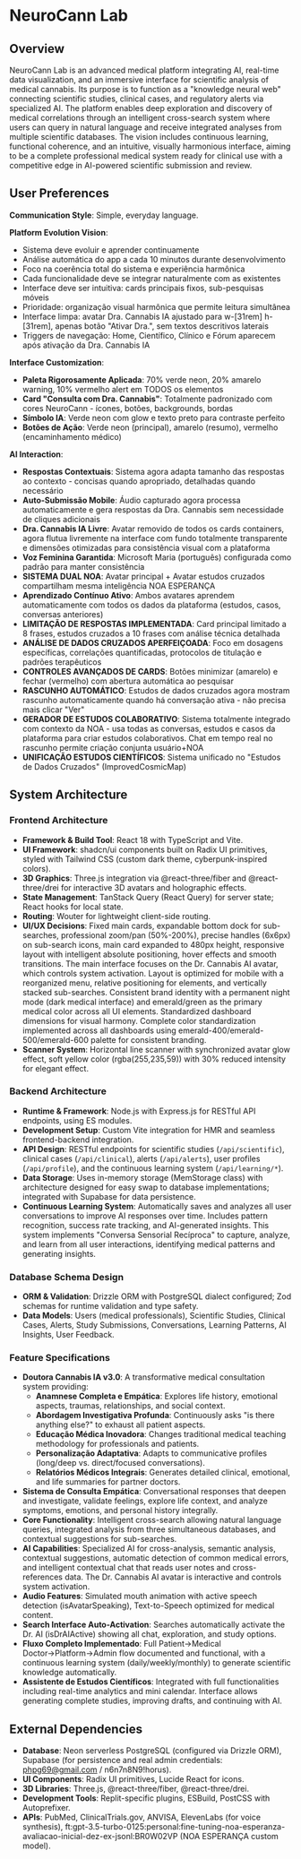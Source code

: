# NeuroCann Lab

## Overview
NeuroCann Lab is an advanced medical platform integrating AI, real-time data visualization, and an immersive interface for scientific analysis of medical cannabis. Its purpose is to function as a "knowledge neural web" connecting scientific studies, clinical cases, and regulatory alerts via specialized AI. The platform enables deep exploration and discovery of medical correlations through an intelligent cross-search system where users can query in natural language and receive integrated analyses from multiple scientific databases. The vision includes continuous learning, functional coherence, and an intuitive, visually harmonious interface, aiming to be a complete professional medical system ready for clinical use with a competitive edge in AI-powered scientific submission and review.

## User Preferences
**Communication Style**: Simple, everyday language.

**Platform Evolution Vision**:
- Sistema deve evoluir e aprender continuamente
- Análise automática do app a cada 10 minutos durante desenvolvimento
- Foco na coerência total do sistema e experiência harmônica
- Cada funcionalidade deve se integrar naturalmente com as existentes
- Interface deve ser intuitiva: cards principais fixos, sub-pesquisas móveis
- Prioridade: organização visual harmônica que permite leitura simultânea
- Interface limpa: avatar Dra. Cannabis IA ajustado para w-[31rem] h-[31rem], apenas botão "Ativar Dra.", sem textos descritivos laterais
- Triggers de navegação: Home, Científico, Clínico e Fórum aparecem após ativação da Dra. Cannabis IA

**Interface Customization**:
- **Paleta Rigorosamente Aplicada**: 70% verde neon, 20% amarelo warning, 10% vermelho alert em TODOS os elementos
- **Card "Consulta com Dra. Cannabis"**: Totalmente padronizado com cores NeuroCann - ícones, botões, backgrounds, bordas
- **Símbolo IA**: Verde neon com glow e texto preto para contraste perfeito
- **Botões de Ação**: Verde neon (principal), amarelo (resumo), vermelho (encaminhamento médico)

**AI Interaction**:
- **Respostas Contextuais**: Sistema agora adapta tamanho das respostas ao contexto - concisas quando apropriado, detalhadas quando necessário
- **Auto-Submissão Mobile**: Áudio capturado agora processa automaticamente e gera respostas da Dra. Cannabis sem necessidade de cliques adicionais
- **Dra. Cannabis IA Livre**: Avatar removido de todos os cards containers, agora flutua livremente na interface com fundo totalmente transparente e dimensões otimizadas para consistência visual com a plataforma
- **Voz Feminina Garantida**: Microsoft Maria (português) configurada como padrão para manter consistência
- **SISTEMA DUAL NOA**: Avatar principal + Avatar estudos cruzados compartilham mesma inteligência NOA ESPERANÇA
- **Aprendizado Contínuo Ativo**: Ambos avatares aprendem automaticamente com todos os dados da plataforma (estudos, casos, conversas anteriores)
- **LIMITAÇÃO DE RESPOSTAS IMPLEMENTADA**: Card principal limitado a 8 frases, estudos cruzados a 10 frases com análise técnica detalhada
- **ANÁLISE DE DADOS CRUZADOS APERFEIÇOADA**: Foco em dosagens específicas, correlações quantificadas, protocolos de titulação e padrões terapêuticos
- **CONTROLES AVANÇADOS DE CARDS**: Botões minimizar (amarelo) e fechar (vermelho) com abertura automática ao pesquisar
- **RASCUNHO AUTOMÁTICO**: Estudos de dados cruzados agora mostram rascunho automaticamente quando há conversação ativa - não precisa mais clicar "Ver"
- **GERADOR DE ESTUDOS COLABORATIVO**: Sistema totalmente integrado com contexto da NOA - usa todas as conversas, estudos e casos da plataforma para criar estudos colaborativos. Chat em tempo real no rascunho permite criação conjunta usuário+NOA
- **UNIFICAÇÃO ESTUDOS CIENTÍFICOS**: Sistema unificado no "Estudos de Dados Cruzados" (ImprovedCosmicMap)

## System Architecture

### Frontend Architecture
- **Framework & Build Tool**: React 18 with TypeScript and Vite.
- **UI Framework**: shadcn/ui components built on Radix UI primitives, styled with Tailwind CSS (custom dark theme, cyberpunk-inspired colors).
- **3D Graphics**: Three.js integration via @react-three/fiber and @react-three/drei for interactive 3D avatars and holographic effects.
- **State Management**: TanStack Query (React Query) for server state; React hooks for local state.
- **Routing**: Wouter for lightweight client-side routing.
- **UI/UX Decisions**: Fixed main cards, expandable bottom dock for sub-searches, professional zoom/pan (50%-200%), precise handles (6x6px) on sub-search icons, main card expanded to 480px height, responsive layout with intelligent absolute positioning, hover effects and smooth transitions. The main interface focuses on the Dr. Cannabis AI avatar, which controls system activation. Layout is optimized for mobile with a reorganized menu, relative positioning for elements, and vertically stacked sub-searches. Consistent brand identity with a permanent night mode (dark medical interface) and emerald/green as the primary medical color across all UI elements. Standardized dashboard dimensions for visual harmony. Complete color standardization implemented across all dashboards using emerald-400/emerald-500/emerald-600 palette for consistent branding.
- **Scanner System**: Horizontal line scanner with synchronized avatar glow effect, soft yellow color (rgba(255,235,59)) with 30% reduced intensity for elegant effect.

### Backend Architecture
- **Runtime & Framework**: Node.js with Express.js for RESTful API endpoints, using ES modules.
- **Development Setup**: Custom Vite integration for HMR and seamless frontend-backend integration.
- **API Design**: RESTful endpoints for scientific studies (`/api/scientific`), clinical cases (`/api/clinical`), alerts (`/api/alerts`), user profiles (`/api/profile`), and the continuous learning system (`/api/learning/*`).
- **Data Storage**: Uses in-memory storage (MemStorage class) with architecture designed for easy swap to database implementations; integrated with Supabase for data persistence.
- **Continuous Learning System**: Automatically saves and analyzes all user conversations to improve AI responses over time. Includes pattern recognition, success rate tracking, and AI-generated insights. This system implements "Conversa Sensorial Recíproca" to capture, analyze, and learn from all user interactions, identifying medical patterns and generating insights.

### Database Schema Design
- **ORM & Validation**: Drizzle ORM with PostgreSQL dialect configured; Zod schemas for runtime validation and type safety.
- **Data Models**: Users (medical professionals), Scientific Studies, Clinical Cases, Alerts, Study Submissions, Conversations, Learning Patterns, AI Insights, User Feedback.

### Feature Specifications
- **Doutora Cannabis IA v3.0**: A transformative medical consultation system providing:
  - **Anamnese Completa e Empática**: Explores life history, emotional aspects, traumas, relationships, and social context.
  - **Abordagem Investigativa Profunda**: Continuously asks "is there anything else?" to exhaust all patient aspects.
  - **Educação Médica Inovadora**: Changes traditional medical teaching methodology for professionals and patients.
  - **Personalização Adaptativa**: Adapts to communicative profiles (long/deep vs. direct/focused conversations).
  - **Relatórios Médicos Integrais**: Generates detailed clinical, emotional, and life summaries for partner doctors.
- **Sistema de Consulta Empática**: Conversational responses that deepen and investigate, validate feelings, explore life context, and analyze symptoms, emotions, and personal history integrally.
- **Core Functionality**: Intelligent cross-search allowing natural language queries, integrated analysis from three simultaneous databases, and contextual suggestions for sub-searches.
- **AI Capabilities**: Specialized AI for cross-analysis, semantic analysis, contextual suggestions, automatic detection of common medical errors, and intelligent contextual chat that reads user notes and cross-references data. The Dr. Cannabis AI avatar is interactive and controls system activation.
- **Audio Features**: Simulated mouth animation with active speech detection (isAvatarSpeaking), Text-to-Speech optimized for medical content.
- **Search Interface Auto-Activation**: Searches automatically activate the Dr. AI (isDrAIActive) showing all chat, exploration, and study options.
- **Fluxo Completo Implementado**: Full Patient→Medical Doctor→Platform→Admin flow documented and functional, with a continuous learning system (daily/weekly/monthly) to generate scientific knowledge automatically.
- **Assistente de Estudos Científicos**: Integrated with full functionalities including real-time analytics and mini calendar. Interface allows generating complete studies, improving drafts, and continuing with AI.

## External Dependencies
- **Database**: Neon serverless PostgreSQL (configured via Drizzle ORM), Supabase (for persistence and real admin credentials: phpg69@gmail.com / n6n7n8N9!horus).
- **UI Components**: Radix UI primitives, Lucide React for icons.
- **3D Libraries**: Three.js, @react-three/fiber, @react-three/drei.
- **Development Tools**: Replit-specific plugins, ESBuild, PostCSS with Autoprefixer.
- **APIs**: PubMed, ClinicalTrials.gov, ANVISA, ElevenLabs (for voice synthesis), ft:gpt-3.5-turbo-0125:personal:fine-tuning-noa-esperanza-avaliacao-inicial-dez-ex-jsonl:BR0W02VP (NOA ESPERANÇA custom model).